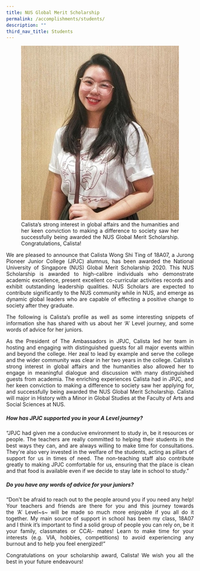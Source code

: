 ```yaml
---
title: NUS Global Merit Scholarship
permalink: /accomplishments/students/
description: ""
third_nav_title: Students
---
```

<div align=justify>

<figure>
<img src="/images/Calista%20Wong%20Shi%20Ting_Photo%201.jpeg">
<figcaption>Calista’s strong interest in global affairs and the humanities and her keen conviction to making a difference to society saw her successfully being awarded the NUS Global Merit Scholarship. Congratulations, Calista!</figcaption></figure>

<p>
We are pleased to announce that Calista Wong Shi Ting of 18A07, a Jurong Pioneer Junior College (JPJC) alumnus, has been awarded the National University of Singapore (NUS) Global Merit Scholarship 2020. This NUS Scholarship is awarded to high-calibre individuals who demonstrate academic excellence, present excellent co-curricular activities records and exhibit outstanding leadership qualities. NUS Scholars are expected to contribute significantly to the NUS community while in NUS, and emerge as dynamic global leaders who are capable of effecting a positive change to society after they graduate.</p>

<p>
The following is Calista’s profile as well as some interesting snippets of information she has shared with us about her ‘A’ Level journey, and some words of advice for her juniors.</p>

<p>
As the President of The Ambassadors in JPJC, Calista led her team in hosting and engaging with distinguished guests for all major events within and beyond the college. Her zeal to lead by example and serve the college and the wider community was clear in her two years in the college. Calista’s strong interest in global affairs and the humanities also allowed her to engage in meaningful dialogue and discussion with many distinguished guests from academia. The enriching experiences Calista had in JPJC, and her keen conviction to making a difference to society saw her applying for, and successfully being awarded the NUS Global Merit Scholarship. Calista will major in History with a Minor in Global Studies at the Faculty of Arts and Social Sciences at NUS.</p>

<h5><strong>How has JPJC supported you in your A Level journey?</strong></h5>
<p>
“JPJC had given me a conducive environment to study in, be it resources or people. The teachers are really committed to helping their students in the best ways they can, and are always willing to make time for consultations. They're also very invested in the welfare of the students, acting as pillars of support for us in times of need. The non-teaching staff also contribute greatly to making JPJC comfortable for us, ensuring that the place is clean and that food is available even if we decide to stay late in school to study.”</p>

<h5><strong>Do you have any words of advice for your juniors?</strong></h5>
<p>
“Don't be afraid to reach out to the people around you if you need any help! Your teachers and friends are there for you and this journey towards the ‘A’ Level~s~ will be made so much more enjoyable if you all do it together. My main source of support in school has been my class, 18A07 and I think it’s important to find a solid group of people you can rely on, be it your family, classmates or CCA\- mates! Learn to make time for your interests (e.g. VIA, hobbies, competitions) to avoid experiencing any burnout and to help you feel energized!”</p>

<p>
Congratulations on your scholarship award, Calista! We wish you all the best in your future endeavours!</p>